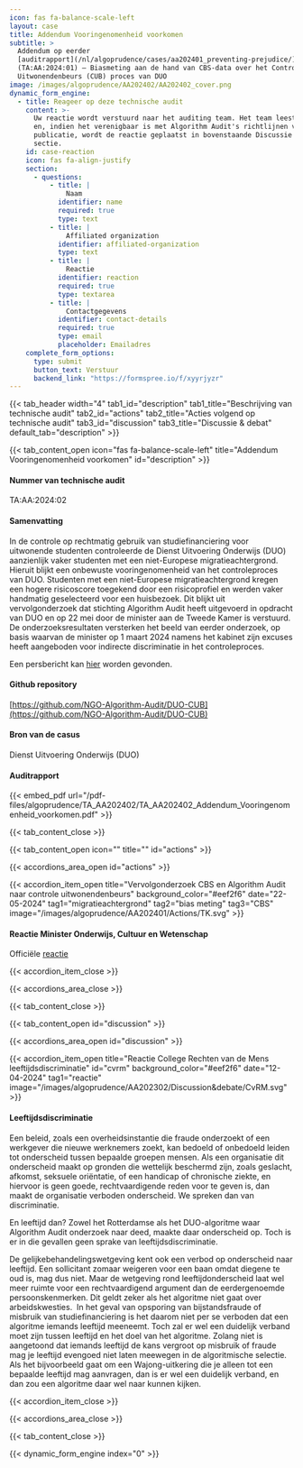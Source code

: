 ```yaml
---
icon: fas fa-balance-scale-left
layout: case
title: Addendum Vooringenomenheid voorkomen
subtitle: >
  Addendum op eerder
  [auditrapport](/nl/algoprudence/cases/aa202401_preventing-prejudice/)
  (TA:AA:2024:01) – Biasmeting aan de hand van CBS-data over het Controle
  Uitwonendenbeurs (CUB) proces van DUO
image: /images/algoprudence/AA202402/AA202402_cover.png
dynamic_form_engine:
  - title: Reageer op deze technische audit
    content: >-
      Uw reactie wordt verstuurd naar het auditing team. Het team leest de reactie
      en, indien het verenigbaar is met Algorithm Audit's richtlijnen voor
      publicatie, wordt de reactie geplaatst in bovenstaande Discussie & debat
      sectie.
    id: case-reaction
    icon: fas fa-align-justify
    section:
      - questions:
          - title: |
              Naam
            identifier: name
            required: true
            type: text
          - title: |
              Affiliated organization
            identifier: affiliated-organization
            type: text
          - title: |
              Reactie
            identifier: reaction
            required: true
            type: textarea
          - title: |
              Contactgegevens
            identifier: contact-details
            required: true
            type: email
            placeholder: Emailadres
    complete_form_options:
      type: submit
      button_text: Verstuur
      backend_link: "https://formspree.io/f/xyyrjyzr"
---
```


{{< tab_header width="4" tab1_id="description" tab1_title="Beschrijving van technische audit" tab2_id="actions" tab2_title="Acties volgend op technische audit" tab3_id="discussion" tab3_title="Discussie & debat" default_tab="description" >}}

{{< tab_content_open icon="fas fa-balance-scale-left" title="Addendum Vooringenomenheid voorkomen" id="description" >}}

#### Nummer van technische audit

TA:AA:2024:02

#### Samenvatting

In de controle op rechtmatig gebruik van studiefinanciering voor uitwonende studenten controleerde de Dienst Uitvoering Onderwijs (DUO) aanzienlijk vaker studenten met een niet-Europese migratieachtergrond. Hieruit blijkt een onbewuste vooringenomenheid van het controleproces van DUO. Studenten met een niet-Europese migratieachtergrond kregen een hogere risicoscore toegekend door een risicoprofiel en werden vaker handmatig geselecteerd voor een huisbezoek. Dit blijkt uit vervolgonderzoek dat stichting Algorithm Audit heeft uitgevoerd in opdracht van DUO en op 22 mei door de minister aan de Tweede Kamer is verstuurd. De onderzoeksresultaten versterken het beeld van eerder onderzoek, op basis waarvan de minister op 1 maart 2024 namens het kabinet zijn excuses heeft aangeboden voor indirecte discriminatie in het controleproces.

Een persbericht kan [hier](/nl/events/press_room/) worden gevonden.

#### Github repository

[https://github.com/NGO-Algorithm-Audit/DUO-CUB](https://github.com/NGO-Algorithm-Audit/DUO-CUB)

#### Bron van de casus

Dienst Uitvoering Onderwijs (DUO)

#### Auditrapport

{{< embed_pdf url="/pdf-files/algoprudence/TA_AA202402/TA_AA202402_Addendum_Vooringenomenheid_voorkomen.pdf" >}}

{{< tab_content_close >}}

{{< tab_content_open icon="" title="" id="actions" >}}

{{< accordions_area_open id="actions" >}}

{{< accordion_item_open title="Vervolgonderzoek CBS en Algorithm Audit naar controle uitwonendenbeurs" background_color="#eef2f6" date="22-05-2024" tag1="migratieachtergrond" tag2="bias meting" tag3="CBS" image="/images/algoprudence/AA202401/Actions/TK.svg" >}}

#### Reactie Minister Onderwijs, Cultuur en Wetenschap

Officiële <a href='https://www.tweedekamer.nl/kamerstukken/brieven_regering/detail?id=2024Z08699&did=2024D20430' target="_blank">reactie</a>

{{< accordion_item_close >}}

{{< accordions_area_close >}}

{{< tab_content_close >}}

{{< tab_content_open id="discussion" >}}

{{< accordions_area_open id="discussion" >}}

{{< accordion_item_open title="Reactie College Rechten van de Mens leeftijdsdiscriminatie" id="cvrm" background_color="#eef2f6" date="12-04-2024" tag1="reactie" image="/images/algoprudence/AA202302/Discussion&debate/CvRM.svg" >}}

#### Leeftijdsdiscriminatie

Een beleid, zoals een overheidsinstantie die fraude onderzoekt of een werkgever die nieuwe werknemers zoekt, kan bedoeld of onbedoeld leiden tot onderscheid tussen bepaalde groepen mensen. Als een organisatie dit onderscheid maakt op gronden die wettelijk beschermd zijn, zoals geslacht, afkomst, seksuele oriëntatie, of een handicap of chronische ziekte, en hiervoor is geen goede, rechtvaardigende reden voor te geven is, dan maakt de organisatie verboden onderscheid. We spreken dan van discriminatie.

En leeftijd dan? Zowel het Rotterdamse als het DUO-algoritme waar Algorithm Audit onderzoek naar deed, maakte daar onderscheid op. Toch is er in die gevallen geen sprake van leeftijdsdiscriminatie.

De gelijkebehandelingswetgeving kent ook een verbod op onderscheid naar leeftijd. Een sollicitant zomaar weigeren voor een baan omdat diegene te oud is, mag dus niet. Maar de wetgeving rond leeftijdonderscheid laat wel meer ruimte voor een rechtvaardigend argument dan de eerdergenoemde persoonskenmerken. Dit geldt zeker als het algoritme niet gaat over arbeidskwesties.  In het geval van opsporing van bijstandsfraude of misbruik van studiefinanciering is het daarom niet per se verboden dat een algoritme iemands leeftijd meeneemt. Toch zal er wel een duidelijk verband moet zijn tussen leeftijd en het doel van het algoritme. Zolang niet is aangetoond dat iemands leeftijd de kans vergroot op misbruik of fraude mag je leeftijd evengoed niet laten meewegen in de algoritmische selectie. Als het bijvoorbeeld gaat om een Wajong-uitkering die je alleen tot een bepaalde leeftijd mag aanvragen, dan is er wel een duidelijk verband, en dan zou een algoritme daar wel naar kunnen kijken.

{{< accordion_item_close >}}

{{< accordions_area_close >}}

{{< tab_content_close >}}

{{< dynamic_form_engine index="0" >}}
